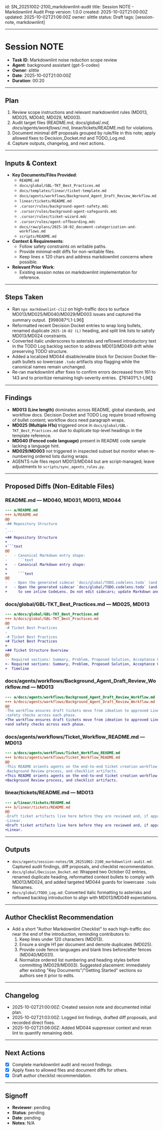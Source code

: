 <!-- markdownlint-disable MD003 MD022 -->
<!-- markdownlint-disable MD041 -->

## <!-- markdownlint-disable MD025 -->

id: SN_20251002-2100_markdownlint-audit
title: Session NOTE - Markdownlint Audit Prep
version: 1.0.0
created: 2025-10-02T21:00:00Z
updated: 2025-10-02T21:06:00Z
owner: slittle
status: Draft
tags: [session-note, markdownlint]

---

# Session NOTE

- **Task ID**: Markdownlint noise reduction scope review
- **Agent**: background assistant (gpt-5-codex)
- **Owner**: slittle
- **Date**: 2025-10-02T21:00:00Z
- **Duration**: 00:20

---

## Plan

1. Review scope instructions and relevant markdownlint rules (MD013, MD025, MD040, MD029, MD003).
2. Audit target files (README.md, docs/global/*.md, docs/agents/workflows/*.md, linear/tickets/README.md) for violations.
3. Document minimal diff proposals grouped by rule/file in this note; apply allowed fixes to Decision_Docket.md and TODO_Log.md.
4. Capture outputs, changelog, and next actions.

---

## Inputs & Context

- **Key Documents/Files Provided**:
  - `README.md`
  - `docs/global/GBL-TKT_Best_Practices.md`
  - `docs/templates/linear/ticket-template.md`
  - `docs/agents/workflows/Background_Agent_Draft_Review_Workflow.md`
  - `linear/tickets/README.md`
  - `.cursor/rules/background-agent-safety.mdc`
  - `.cursor/rules/background-agent-safeguards.mdc`
  - `.cursor/rules/ticket-wizard.mdc`
  - `.cursor/rules/agent-offboarding.mdc`
  - `docs/raw/plans/2025-10-02_document-categorization-and-workflows.md`
  - `scripts/README.md`
- **Context & Requirements**:
  - Follow safety constraints on writable paths.
  - Provide minimal-edit diffs for non-writable files.
  - Keep lines ≤ 120 chars and address markdownlint concerns where possible.
- **Relevant Prior Work**:
  - Existing session notes on markdownlint implementation for reference.

---

## Steps Taken

- Ran `npx markdownlint-cli2` on high-traffic docs to surface MD013/MD025/MD040/MD029/MD003 issues and captured the
  summary output.【998087†L1-L96】
- Reformatted recent Decision Docket entries to wrap long bullets, renamed duplicate `2025-10-02 (L)` heading, and
  split link lists to satisfy MD013/MD024 constraints.
- Converted italic underscores to asterisks and reflowed introductory text in the TODO Log backlog section to address
  MD013/MD049 drift while preserving TODO structure.
- Added a localized MD044 disable/enable block for Decision Docket file-path bullets so lowercase `.todo` artifacts
  stop flagging while the canonical names remain unchanged.
- Re-ran markdownlint after fixes to confirm errors decreased from 161 to 143 and to prioritize remaining
  high-severity entries.【761401†L1-L96】

---

## Findings

- **MD013 (Line length)** dominates across README, global standards, and workflow docs. Decision Docket and TODO Log
  require broad reflowing of bullet content; workflow docs need paragraph wraps.
- **MD025 (Multiple H1s)** triggered once in `docs/global/GBL-TKT_Best_Practices.md` due to duplicate top-level
  headings in the template reference.
- **MD040 (Fenced code language)** present in README code sample lacking a language hint.
- **MD029/MD003** not triggered in inspected subset but monitor when re-numbering ordered lists during wraps.
- AGENTS rule files report MD013/MD044 but are script-managed; leave adjustments to `scripts/sync_agents_rules.py`.

---

## Proposed Diffs (Non-Editable Files)

### README.md — MD040, MD031, MD013, MD044

```diff
--- a/README.md
+++ b/README.md
@@
-## Repository Structure
-
-```
+## Repository Structure
+
+```text
@@
-   - Canonical Markdown entry shape:
-     ```text
+   - Canonical Markdown entry shape:
+
+     ```text
@@
-   - Open the generated sidecar `docs/global/TODO.codelens.todo` (and team sidecars under `linear/*/TODO.codelens.todo`) to see inline CodeLens. Do not edit sidecars; update Markdown and let the generator sync.
+   - Open the generated sidecar `docs/global/TODO.codelens.todo` (and team sidecars under `linear/*/TODO.codelens.todo`)
+     to see inline CodeLens. Do not edit sidecars; update Markdown and let the generator sync.
```

### docs/global/GBL-TKT_Best_Practices.md — MD025, MD013

```diff
--- a/docs/global/GBL-TKT_Best_Practices.md
+++ b/docs/global/GBL-TKT_Best_Practices.md
@@
-# Ticket Best Practices
-
-# Ticket Best Practices
+# Ticket Best Practices
+
+## Ticket Structure Overview
@@
-- Required sections: Summary, Problem, Proposed Solution, Acceptance Criteria, Open Questions, Timeline
+- Required sections: Summary, Problem, Proposed Solution, Acceptance Criteria, Open Questions,
+  Timeline
```

### docs/agents/workflows/Background_Agent_Draft_Review_Workflow.md — MD013

```diff
--- a/docs/agents/workflows/Background_Agent_Draft_Review_Workflow.md
+++ b/docs/agents/workflows/Background_Agent_Draft_Review_Workflow.md
@@
-The workflow ensures draft tickets move from ideation to approved Linear tasks with explicit user authorization and
-safety checks across each phase.
+The workflow ensures draft tickets move from ideation to approved Linear tasks with explicit user authorization
+and safety checks across each phase.
```

### docs/agents/workflows/Ticket_Workflow_README.md — MD013

```diff
--- a/docs/agents/workflows/Ticket_Workflow_README.md
+++ b/docs/agents/workflows/Ticket_Workflow_README.md
@@
-This README orients agents on the end-to-end ticket creation workflow, linking to the Wizard, Validator,
-Background Review process, and checklist artifacts.
+This README orients agents on the end-to-end ticket creation workflow, linking to the Wizard, Validator,
+Background Review process, and checklist artifacts.
```

### linear/tickets/README.md — MD013

```diff
--- a/linear/tickets/README.md
+++ b/linear/tickets/README.md
@@
-Draft ticket artifacts live here before they are reviewed and, if approved, pushed to the Global To-Do project in
-Linear.
+Draft ticket artifacts live here before they are reviewed and, if approved, pushed to the Global To-Do project in
+Linear.
```

---

## Outputs

- `docs/agents/session-notes/SN_20251002-2100_markdownlint-audit.md`: Captured audit findings, diff proposals, and
  checklist recommendation.
- `docs/global/Decision_Docket.md`: Wrapped two October 02 entries, renamed duplicate heading, reformatted context
  bullets to comply with MD013/MD024, and added targeted MD044 guards for lowercase `.todo` filenames.
- `docs/global/TODO_Log.md`: Converted italic formatting to asterisks and reflowed backlog introduction to align with
  MD013/MD049 expectations.

---

## Author Checklist Recommendation

- Add a short "Author Markdownlint Checklist" to each high-traffic doc near the end of the introduction, reminding
  contributors to:
  1. Keep lines under 120 characters (MD013).
  2. Ensure a single H1 per document and demote duplicates (MD025).
  3. Provide code fence languages and blank lines before/after fences (MD040/MD031).
  4. Normalize ordered list numbering and heading styles before committing (MD029/MD003).
  Suggested placement: immediately after existing "Key Documents"/"Getting Started" sections so authors see it prior
  to edits.

---

## Changelog

- 2025-10-02T21:00:00Z: Created session note and documented initial plan.
- 2025-10-02T21:03:00Z: Logged lint findings, drafted diff proposals, and recorded direct fixes.
- 2025-10-02T21:06:00Z: Added MD044 suppressor context and reran lint to quantify remaining debt.

---

## Next Actions

- [x] Complete markdownlint audit and record findings.
- [x] Apply fixes to allowed files and document diffs for others.
- [x] Draft author checklist recommendation.

---

## Signoff

- **Reviewer**: pending
- **Status**: pending
- **Date**: pending
- **Notes**: N/A
